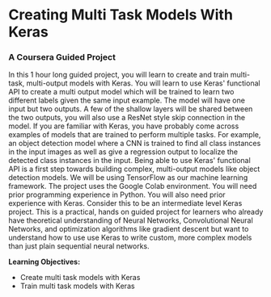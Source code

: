 # Creating Multi Task Models With Keras

### A Coursera Guided Project

In this 1 hour long guided project, you will learn to create and train multi-task, multi-output models with Keras. You will learn to use Keras' functional API to create a multi output model which will be trained to learn two different labels given the same input example. The model will have one input but two outputs. A few of the shallow layers will be shared between the two outputs, you will also use a ResNet style skip connection in the model. If you are familiar with Keras, you have probably come across examples of models that are trained to perform multiple tasks. For example, an object detection model where a CNN is trained to find all class instances in the input images as well as give a regression output to localize the detected class instances in the input. Being able to use Keras' functional API is a first step towards building complex, multi-output models like object detection models. We will be using TensorFlow as our machine learning framework. The project uses the Google Colab environment. You will need prior programming experience in Python. You will also need prior experience with Keras. Consider this to be an intermediate level Keras project. This is a practical, hands on guided project for learners who already have theoretical understanding of Neural Networks, Convolutional Neural Networks, and optimization algorithms like gradient descent but want to understand how to use use Keras to write custom, more complex models than just plain sequential neural networks.

**Learning Objectives:**

- Create multi task models with Keras
- Train multi task models with Keras
